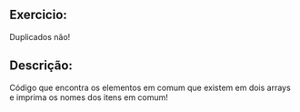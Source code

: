 ## Exercicio:
Duplicados não!
## Descrição:
Código que encontra os elementos em comum que existem em dois arrays e imprima os nomes dos itens em comum!